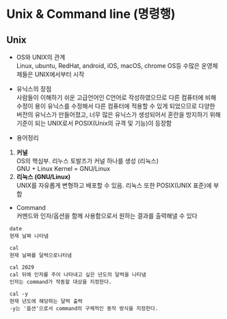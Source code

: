 # Unix & Command line (명령행)


## Unix
* OS와 UNIX의 관계<BR>
Linux, ubuntu, RedHat, android, iOS, macOS, chrome OS등 수많은 운영체제들은 UNIX에서부터 시작<br>

  
  
* 유닉스의 장점<BR>
사람들이 이해하기 쉬운 고급언어인 C언어로 작성하였으므로 다른 컴퓨터에 비해 수정이 용이
유닉스를 수정해서 다른 컴퓨터에 적용할 수 있게 되었으므로 다양한 버전의 유닉스가 만들어졌고, 너무 많은 유닉스가 생성되어서 혼란을 방지하기 위해 기준이 되는 UNIX로서 POSIX(Unix의 규격 및 기능)이 등장함


  
* 용어정리<BR>
1) <strong>커널</strong><BR>
  OS의 핵심부. 리누스 토발즈가 커널 하나를 생성 (리눅스)<BR>
  GNU + Linux Kernel = GNU/Linux <br>
2) <strong>리눅스 (GNU/Linux)</strong><BR>
  UNIX를 자유롭게 변형하고 배포할 수 있음. 리눅스 또한 POSIX(UNIX 표준)에 부합<BR>

  
  
* Command<BR>
  커멘드와 인자/옵션을 함께 사용함으로서 원하는 결과를 출력해낼 수 있다
```linux
 date
 현재 날짜 나타냄
  
 cal 
 현재 날짜를 달력으로나타냄
  
 cal 2029
 cal 뒤에 인자를 주어 나타내고 싶은 년도의 달력을 나타냄
 인자는 command가 작동할 대상을 지정한다.

 cal -y
 현재 년도에 해당하는 달력 출력
 -y는 '옵션'으로서 command의 구체적인 동작 방식을 지정한다.
```
  
